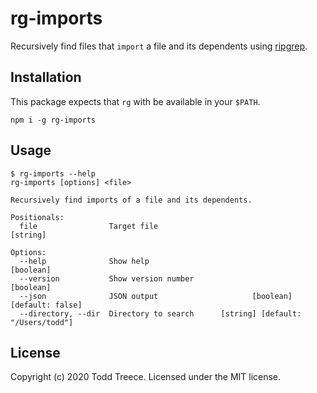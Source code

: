 # rg-imports

Recursively find files that `import` a file and its dependents using [ripgrep].

## Installation

This package expects that `rg` with be available in your `$PATH`.

```
npm i -g rg-imports
```

## Usage

```
$ rg-imports --help
rg-imports [options] <file>

Recursively find imports of a file and its dependents.

Positionals:
  file                Target file                                       [string]

Options:
  --help              Show help                                        [boolean]
  --version           Show version number                              [boolean]
  --json              JSON output                     [boolean] [default: false]
  --directory, --dir  Directory to search      [string] [default: "/Users/todd"]
```

## License

Copyright (c) 2020 Todd Treece. Licensed under the MIT license.

[ripgrep]: https://github.com/BurntSushi/ripgrep
